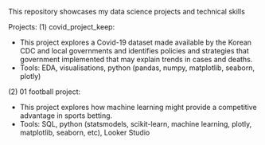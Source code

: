 This repository showcases my data science projects and technical skills

Projects: 
(1) covid_project_keep: 
* This project explores a Covid-19 dataset made available by the Korean CDC and local governments and identifies policies and strategies that government implemented that may explain trends in cases and deaths.
* Tools: EDA, visualisations, python (pandas, numpy, matplotlib, seaborn, plotly)

(2) 01 football project:
* This project explores how machine learning might provide a competitive advantage in sports betting.
* Tools: SQL, python (statsmodels, scikit-learn, machine learning, plotly, matplotlib, seaborn, etc), Looker Studio
